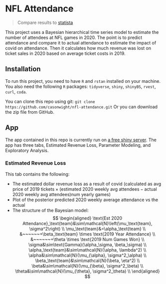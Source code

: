 # NFL Attendance
> Compare results to [statista](https://www.statista.com/statistics/1130256/ticket-revenue-loss-nfl-coronavirus-team/)

This project uses a Bayesian hierarchical time series model to estimate the number of attendees at NFL games in 2020. The point is to predict attendance and compare it to actual attendance to estimate the impact of covid on attendance. Then it calculates how much revenue was lost on ticket sales in 2020 based on average ticket costs in 2019.

## Installation
To run this project, you need to have `R` and `rstan` installed on your machine. You also need the following `R` packages: `tidyverse`, `shiny`, `shinyBS`, `rvest`, `curl`, `coda`.

You can clone this repo using git:
`git clone https://github.com/casonwight/nfl-attendance.git`
Or you can download the zip file from GitHub.

## App
The app contained in this repo is currently run on [a free shiny server](https://cason-wight.shinyapps.io/nflattendance/).
The app has three tabs, Estimated Revenue Loss, Parameter Modeling, and Exploratory Analysis.

### Estimated Revenue Loss

This tab contains the following: 
- The estimated dollar revenue loss as a result of covid (calculated as $\text{avg price of 2019 tickets}\times(\text{estimated 2020 weekly avg attendees}-\text{actual 2020 weekly avg attendees})\text{num yearly games}$)
- Plot of the posterior predicted 2020 weekly average attendance vs the actual
- The structure of the Bayesian model: 
$$
\begin{aligned}
\text{Est 2020 Attendance}_\text{team}&\sim\mathcal{N}\left(\mu_\text{team}, \sigma^2\right) \\
\mu_\text{team}&=\alpha_\text{team} \\
      &~~~~~~+\beta_\text{team} \times \text{2019 Year Attendance} \\
      &~~~~~~+\theta \times \text{2019 Num Games Won} \\
\sigma&\sim\text{Gamma}(\alpha_\sigma, \beta_\sigma) \\
\alpha_\text{team}&\sim\mathcal{N}(\alpha, \lambda^2) \\
\alpha&\sim\mathcal{N}(\mu_{\alpha}, \sigma^2_\alpha) \\
\beta_\text{team}&\sim\mathcal{N}(\beta, \eta^2) \\
\beta&\sim\mathcal{N}(\mu_{\beta}, \sigma^2_\beta) \\
\theta&\sim\mathcal{N}(\mu_{\theta}, \sigma^2_\theta) \\
\end{aligned}
$$